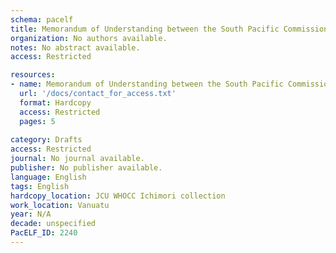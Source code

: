 ```yaml
---
schema: pacelf
title: Memorandum of Understanding between the South Pacific Commission (SPC) and the Government of Vanuatu (draft)
organization: No authors available.
notes: No abstract available.
access: Restricted

resources:
- name: Memorandum of Understanding between the South Pacific Commission (SPC) and the Government of Vanuatu (draft)
  url: '/docs/contact_for_access.txt'
  format: Hardcopy
  access: Restricted
  pages: 5
 
category: Drafts
access: Restricted
journal: No journal available.
publisher: No publisher available. 
language: English 
tags: English 
hardcopy_location: JCU WHOCC Ichimori collection
work_location: Vanuatu
year: N/A
decade: unspecified
PacELF_ID: 2240
---
```

